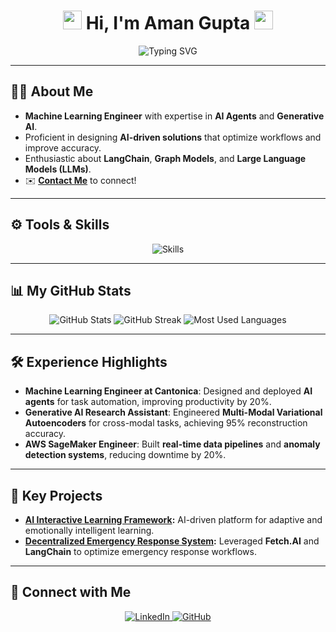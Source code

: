 <h1 align="center">
  <img src="https://media.giphy.com/media/hvRJCLFzcasrR4ia7z/giphy.gif" width="30"> 
  Hi, I'm Aman Gupta 
  <img src="https://media.giphy.com/media/hvRJCLFzcasrR4ia7z/giphy.gif" width="30">
</h1>

<p align="center">
  <img src="https://readme-typing-svg.demolab.com?font=Fira+Code&size=24&duration=2000&pause=500&color=36BCF7&center=true&width=800&lines=ML+Engineer+%F0%9F%9A%80;Generative+AI+Specialist+%F0%9F%A7%A0;Cloud+Enthusiast+%E2%98%81%EF%B8%8F;Lifelong+Learner+%F0%9F%93%9A" alt="Typing SVG" />
</p>

---

## 👩‍💻 About Me  
- **Machine Learning Engineer** with expertise in **AI Agents** and **Generative AI**.  
- Proficient in designing **AI-driven solutions** that optimize workflows and improve accuracy.  
- Enthusiastic about **LangChain**, **Graph Models**, and **Large Language Models (LLMs)**.  
- ✉️ **[Contact Me](mailto:amangupta52001@gmail.com)** to connect!  

---

## ⚙️ Tools & Skills
<p align="center">
  <img src="https://skillicons.dev/icons?i=python,tensorflow,pytorch,docker,aws,gcp,azure,kubernetes,react,github" alt="Skills" />
</p>

---

## 📊 My GitHub Stats
<p align="center">
  <img src="https://github-readme-stats.vercel.app/api?username=amangupta05&show_icons=true&theme=radical&count_private=true&hide=issues,prs" alt="GitHub Stats" />
  <img src="https://github-readme-streak-stats.herokuapp.com/?user=amangupta05&theme=radical" alt="GitHub Streak" />
  <img src="https://github-profile-summary-cards.vercel.app/api/cards/repos-per-language?username=amangupta05&theme=radical" alt="Most Used Languages" />
</p>

---

## 🛠️ Experience Highlights
- **Machine Learning Engineer at Cantonica**: Designed and deployed **AI agents** for task automation, improving productivity by 20%.  
- **Generative AI Research Assistant**: Engineered **Multi-Modal Variational Autoencoders** for cross-modal tasks, achieving 95% reconstruction accuracy.  
- **AWS SageMaker Engineer**: Built **real-time data pipelines** and **anomaly detection systems**, reducing downtime by 20%.  

---

## 🚀 Key Projects
- **[AI Interactive Learning Framework](https://github.com/amangupta05/AI-Summit-New-York):** AI-driven platform for adaptive and emotionally intelligent learning.  
- **[Decentralized Emergency Response System](https://github.com/amangupta05/IntelliRescue-AI-Framework):** Leveraged **Fetch.AI** and **LangChain** to optimize emergency response workflows.  

---

## 🤝 Connect with Me
<p align="center">
  <a href="https://linkedin.com/in/aman-gupta5" target="_blank">
    <img src="https://img.shields.io/badge/LinkedIn-0077B5?style=for-the-badge&logo=linkedin&logoColor=white" alt="LinkedIn">
  </a>
  <a href="https://github.com/amangupta05" target="_blank">
    <img src="https://img.shields.io/badge/GitHub-181717?style=for-the-badge&logo=github&logoColor=white" alt="GitHub">
  </a>
</p>
